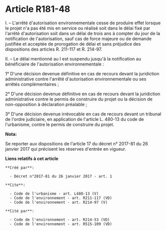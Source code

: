 # Article R181-48

I. – L'arrêté d'autorisation environnementale cesse de produire effet lorsque le projet n'a pas été mis en service ou réalisé
soit dans le délai fixé par l'arrêté d'autorisation soit dans un délai de trois ans à compter du jour de la notification de
l'autorisation, sauf cas de force majeure ou de demande justifiée et acceptée de prorogation de délai et sans préjudice des
dispositions des articles R. 211-117 et R. 214-97.

II. – Le délai mentionné au I est suspendu jusqu'à la notification au bénéficiaire de l'autorisation environnementale :

1° D'une décision devenue définitive en cas de recours devant la juridiction administrative contre l'arrêté d'autorisation
environnementale ou ses arrêtés complémentaires ;

2° D'une décision devenue définitive en cas de recours devant la juridiction administrative contre le permis de construire du
projet ou la décision de non-opposition à déclaration préalable ;

3° D'une décision devenue irrévocable en cas de recours devant un tribunal de l'ordre judiciaire, en application de l'article
L. 480-13 du code de l'urbanisme, contre le permis de construire du projet.

**Nota:**

Se reporter aux dispositions de l'article 17 du décret n° 2017-81 du 26 janvier 2017 qui précisent les réserves d'entrée en
vigueur.

**Liens relatifs à cet article**

	**Créé par**:

	  - Décret n°2017-81 du 26 janvier 2017 - art. 1

	**Cite**:

	  - Code de l'urbanisme - art. L480-13 (V)
	  - Code de l'environnement - art. R211-117 (VD)
	  - Code de l'environnement - art. R214-97 (V)

	**Cité par**:

	  - Code de l'environnement - art. R214-53 (VD)
	  - Code de l'environnement - art. R515-109 (VD)
